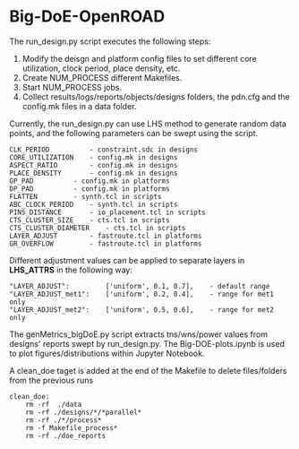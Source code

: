 # Big-DoE-OpenROAD

The run_design.py script executes the following steps: 
1. Modify the deisgn and platform config files to set different core utilization, clock period, place density, etc.
2. Create NUM_PROCESS different Makefiles.
3. Start NUM_PROCESS jobs.
4. Collect results/logs/reports/objects/designs folders, the pdn.cfg and the config.mk files in a data folder.

Currently, the run_design.py can use LHS method to generate random data points, and the following parameters can be swept using the script.

```
CLK_PERIOD  		- constraint.sdc in designs
CORE_UTILIZATION 	- config.mk in designs
ASPECT_RATIO 		- config.mk in designs
PLACE_DENSITY    	- config.mk in designs
GP_PAD			- config.mk in platforms
DP_PAD			- config.mk in platforms
FLATTEN 		- synth.tcl in scripts
ABC_CLOCK_PERIOD 	- synth.tcl in scripts
PINS_DISTANCE		- io_placement.tcl in scripts
CTS_CLUSTER_SIZE 	- cts.tcl in scripts
CTS_CLUSTER_DIAMETER 	- cts.tcl in scripts
LAYER_ADJUST 		- fastroute.tcl in platforms
GR_OVERFLOW 		- fastroute.tcl in platforms
```

Different adjustment values can be applied to separate layers in **LHS_ATTRS** in the following way:
```
"LAYER_ADJUST":         ['uniform', 0.1, 0.7],    - default range
"LAYER_ADJUST_met1":    ['uniform', 0.2, 0.4],    - range for met1 only
"LAYER_ADJUST_met2":    ['uniform', 0.5, 0.6],    - range for met2 only
```

The genMetrics_bigDoE.py script extracts tns/wns/power values from designs' reports swept by run_design.py. The Big-DOE-plots.ipynb is used to plot figures/distributions within Jupyter Notebook.

A clean_doe taget is added at the end of the Makefile to delete files/folders from the previous runs
```
clean_doe:
	rm -rf  ./data 
	rm -rf ./designs/*/*parallel*
	rm -rf ./*/process*
	rm -f Makefile_process*
	rm -rf ./doe_reports
```

